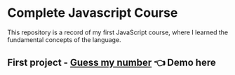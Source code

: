 # Complete Javascript Course
This repository is a record of my first JavaScript course, where I learned the fundamental concepts of the language.

## First project - [Guess my number](https://sunny-llama-85bbe8.netlify.app) 👈 Demo here 
